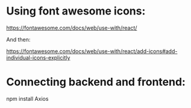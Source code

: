 # Using font awesome icons:

https://fontawesome.com/docs/web/use-with/react/

And then:

https://fontawesome.com/docs/web/use-with/react/add-icons#add-individual-icons-explicitly

# Connecting backend and frontend:

npm install Axios
